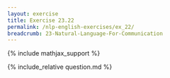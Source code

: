 ```yaml
---
layout: exercise
title: Exercise 23.22
permalink: /nlp-english-exercises/ex_22/
breadcrumb: 23-Natural-Language-For-Communication
---
```


{% include mathjax_support %}

<div><i class="arrow-up loader" data-chapter="nlp-english-exercises" data-exercise="ex_22" data-rating="0"></i></div>
{% include_relative question.md %}
